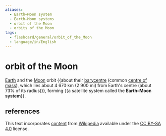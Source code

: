 ```yaml
---
aliases:
  - Earth–Moon system
  - Earth–Moon systems
  - orbit of the Moon
  - orbits of the Moon
tags:
  - flashcard/general/orbit_of_the_Moon
  - language/in/English
---
```


# orbit of the Moon

[Earth](Earth.md) and the [Moon](Moon.md) orbit {{about their [barycentre](barycenter.md) (common [centre of mass](center%20of%20mass.md)), which lies about 4&nbsp;670 km (2&nbsp;900 mi) from Earth's centre (about 73% of its radius)}}, forming {{a satellite system called the __Earth–Moon system__}}. <!--SR:!2024-07-30,1,230!2024-08-09,13,290-->

## references

This text incorporates [content](https://en.wikipedia.org/wiki/orbit_of_the_Moon) from [Wikipedia](Wikipedia.md) available under the [CC BY-SA 4.0](https://creativecommons.org/licenses/by-sa/4.0/) license.
